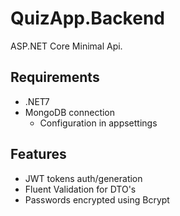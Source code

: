 # QuizApp.Backend
ASP.NET Core Minimal Api.

## Requirements
- .NET7
- MongoDB connection
  - Configuration in appsettings

## Features
- JWT tokens auth/generation
- Fluent Validation for DTO's
- Passwords encrypted using Bcrypt
